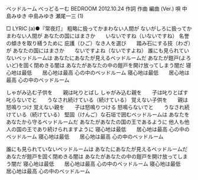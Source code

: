 ベッドルーム
べっどるーむ
BEDROOM
2012.10.24
作詞  作曲  編曲 (Ver.)   唄
中島みゆき   中島みゆき   瀬尾一三 (1)
 
□ LYRIC (a)●『常夜灯』
粗略に扱ってかまわない人間が
ないがしろに扱ってかまわない人間が
あなたの国にはまさか　　いないですね（いないですね）
名誉の傾きを取り繕うために
庇護（ひご）なき人を選び　　踏み石にする技（わざ）が
あなたの国にはまさか　　ないですよね（ないですよね）
誰にも見られていないベッドルームは
あなたにあなたが見えるベッドルームだ
あなたが鎧戸(よろいど)を固く閉めきる闇は
あなたがあなたの中の鎧戸を開け放ってしまう闇だ
寝心地は最低　　居心地は最高
心の中のベッドルーム
寝心地は最低　　居心地は最高
心の中のベッドルーム

しゃがみ込む子供を　　親は叱りとばし
しゃがみ込む親を　　子は叱りとばす
叱らないでと　　うなされ続けている（続けている）
覚えない子供を　　親は怒鳴りつけ
覚えない親を　　子は怒鳴りつける
怒鳴らないでと　　うなされ続けている（続けている）
堅固（けんご）な石垣で囲むベッドルームは
あなたをあなたから守るベッドルームだ
あなたがあなたの国の王であるように
他人も他人の国の王であり続けられますように
寝心地は最低　　居心地は最高
心の中のベッドルーム
寝心地は最低　　居心地は最高
心の中のベッドルーム

誰にも見られていないベッドルームは
あなたにあなたが見えるベッドルームだ
あなたが鎧戸を固く閉めきる闇は
あなたがあなたの中の鎧戸を開け放ってしまう闇だ
寝心地は最低　　居心地は最高
心の中のベッドルーム
寝心地は最低　　居心地は最高
心の中のベッドルーム